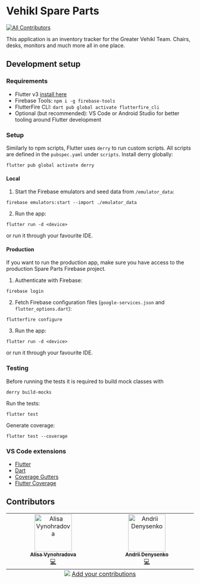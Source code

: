 # Vehikl Spare Parts
<!-- ALL-CONTRIBUTORS-BADGE:START - Do not remove or modify this section -->
[![All Contributors](https://img.shields.io/badge/all_contributors-2-orange.svg?style=flat-square)](#contributors-)
<!-- ALL-CONTRIBUTORS-BADGE:END -->

This application is an inventory tracker for the Greater Vehikl Team. Chairs, desks, monitors and much more all in one place.


## Development setup

### Requirements

- Flutter v3 [install here](https://docs.flutter.dev/get-started/install)
- Firebase Tools: `npm i -g firebase-tools`
- FlutterFire CLI: `dart pub global activate flutterfire_cli`
- Optional (but recommended): VS Code or Android Studio for better tooling around Flutter development

### Setup

Similarly to npm scripts, Flutter uses `derry` to run custom scripts. All scripts are defined in the `pubspec.yaml` under `scripts`. Install derry globally: 
```
flutter pub global activate derry
```

#### Local

1. Start the Firebase emulators and seed data from `/emulator_data`:
```
firebase emulators:start --import ./emulator_data
```

2. Run the app:
```
flutter run -d <device>
``` 
or run it through your favourite IDE.

#### Production

If you want to run the production app, make sure you have access to the production Spare Parts Firebase project.

1. Authenticate with Firebase:
```
firebase login
```

2. Fetch Firebase configuration files (`google-services.json` and `flutter_options.dart`):
```
flutterfire configure
```

3. Run the app:
```
flutter run -d <device>
``` 
or run it through your favourite IDE.

### Testing

Before running the tests it is required to build mock classes with 
```
derry build-mocks
```

Run the tests:
```
flutter test
```

Generate coverage:
```
flutter test --coverage
```

### VS Code extensions

- [Flutter](https://marketplace.visualstudio.com/items?itemName=Dart-Code.flutter)
- [Dart](https://marketplace.visualstudio.com/items?itemName=Dart-Code.dart-code)
- [Coverage Gutters](https://marketplace.visualstudio.com/items?itemName=ryanluker.vscode-coverage-gutters)
- [Flutter Coverage](https://marketplace.visualstudio.com/items?itemName=Flutterando.flutter-coverage)

## Contributors

<!-- ALL-CONTRIBUTORS-LIST:START - Do not remove or modify this section -->
<!-- prettier-ignore-start -->
<!-- markdownlint-disable -->
<table>
  <tbody>
    <tr>
      <td align="center" valign="top" width="14.28%"><a href="https://github.com/alisondraV"><img src="https://avatars.githubusercontent.com/u/56138100?v=4?s=100" width="100px;" alt="Alisa Vynohradova"/><br /><sub><b>Alisa Vynohradova</b></sub></a><br /><a href="https://github.com/vehikl/spare-parts/commits?author=alisondraV" title="Code">💻</a></td>
      <td align="center" valign="top" width="14.28%"><a href="https://andreyden.github.io/"><img src="https://avatars.githubusercontent.com/u/25109066?v=4?s=100" width="100px;" alt="Andrii Denysenko"/><br /><sub><b>Andrii Denysenko</b></sub></a><br /><a href="https://github.com/vehikl/spare-parts/commits?author=ANDREYDEN" title="Code">💻</a></td>
    </tr>
  </tbody>
  <tfoot>
    <tr>
      <td align="center" size="13px" colspan="7">
        <img src="https://raw.githubusercontent.com/all-contributors/all-contributors-cli/1b8533af435da9854653492b1327a23a4dbd0a10/assets/logo-small.svg">
          <a href="https://all-contributors.js.org/docs/en/bot/usage">Add your contributions</a>
        </img>
      </td>
    </tr>
  </tfoot>
</table>

<!-- markdownlint-restore -->
<!-- prettier-ignore-end -->

<!-- ALL-CONTRIBUTORS-LIST:END -->
